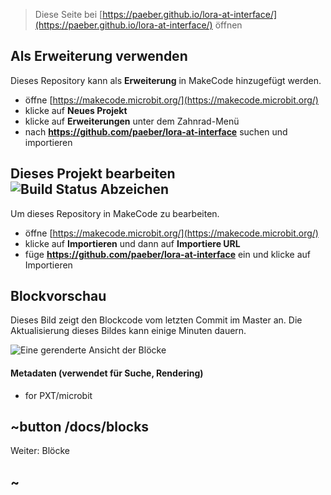 
> Diese Seite bei [https://paeber.github.io/lora-at-interface/](https://paeber.github.io/lora-at-interface/) öffnen

## Als Erweiterung verwenden

Dieses Repository kann als **Erweiterung** in MakeCode hinzugefügt werden.

* öffne [https://makecode.microbit.org/](https://makecode.microbit.org/)
* klicke auf **Neues Projekt**
* klicke auf **Erweiterungen** unter dem Zahnrad-Menü
* nach **https://github.com/paeber/lora-at-interface** suchen und importieren

## Dieses Projekt bearbeiten ![Build Status Abzeichen](https://github.com/paeber/lora-at-interface/workflows/MakeCode/badge.svg)

Um dieses Repository in MakeCode zu bearbeiten.

* öffne [https://makecode.microbit.org/](https://makecode.microbit.org/)
* klicke auf **Importieren** und dann auf **Importiere URL**
* füge **https://github.com/paeber/lora-at-interface** ein und klicke auf Importieren

## Blockvorschau

Dieses Bild zeigt den Blockcode vom letzten Commit im Master an.
Die Aktualisierung dieses Bildes kann einige Minuten dauern.

![Eine gerenderte Ansicht der Blöcke](https://github.com/paeber/lora-at-interface/raw/master/.github/makecode/blocks.png)

#### Metadaten (verwendet für Suche, Rendering)

* for PXT/microbit

## ~button /docs/blocks

Weiter: Blöcke

## ~

<script src="https://makecode.com/gh-pages-embed.js"></script><script>makeCodeRender("{{ site.makecode.home_url }}", "{{ site.github.owner_name }}/{{ site.github.repository_name }}");</script>


